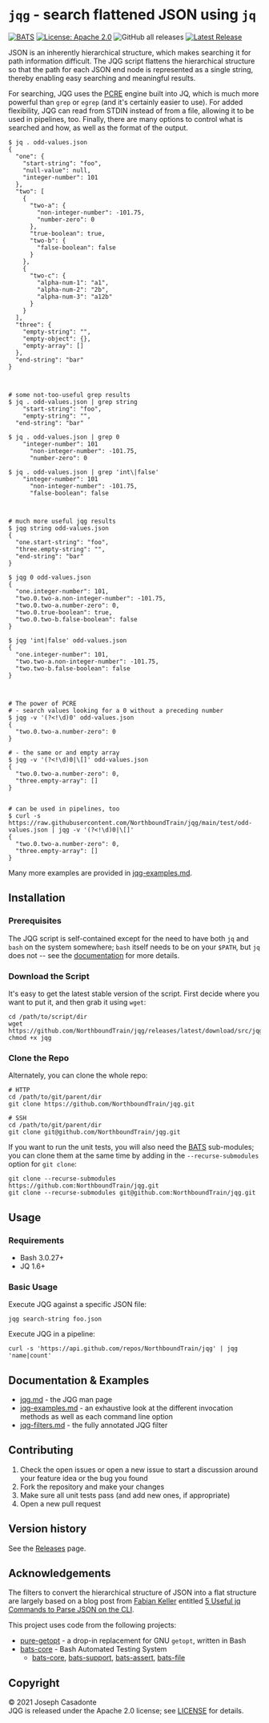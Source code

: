 # `jqg` - search flattened JSON using `jq`

[![BATS](https://github.com/NorthboundTrain/jqg/actions/workflows/bats.yml/badge.svg)](https://github.com/NorthboundTrain/jqg/actions/workflows/bats.yml)
[![License: Apache 2.0](https://img.shields.io/badge/License-Apache_2.0-yellow.svg)](https://github.com/NorthboundTrain/jqg/LICENSE)
![GitHub all releases](https://img.shields.io/github/downloads/NorthboundTrain/jqg/total)
[![Latest Release](https://img.shields.io/github/v/release/NorthboundTrain/jqg?sort=semver)](https://github.com/NorthboundTrain/jqg/releases/latest)

JSON is an inherently hierarchical structure, which makes searching it for path information difficult. The JQG script flattens the hierarchical structure so that the path for each JSON end node is represented as a single string, thereby enabling easy searching and meaningful results.

For searching, JQG uses the [PCRE](https://en.wikipedia.org/wiki/Perl_Compatible_Regular_Expressions) engine built into JQ, which is much more powerful than `grep` or `egrep` (and it's certainly easier to use). For added flexibility, JQG can read from STDIN instead of from a file, allowing it to be used in pipelines, too. Finally, there are many options to control what is searched and how, as well as the format of the output.

```none
$ jq . odd-values.json
{
  "one": {
    "start-string": "foo",
    "null-value": null,
    "integer-number": 101
  },
  "two": [
    {
      "two-a": {
        "non-integer-number": -101.75,
        "number-zero": 0
      },
      "true-boolean": true,
      "two-b": {
        "false-boolean": false
      }
    },
    {
      "two-c": {
        "alpha-num-1": "a1",
        "alpha-num-2": "2b",
        "alpha-num-3": "a12b"
      }
    }
  ],
  "three": {
    "empty-string": "",
    "empty-object": {},
    "empty-array": []
  },
  "end-string": "bar"
}



# some not-too-useful grep results
$ jq . odd-values.json | grep string
    "start-string": "foo",
    "empty-string": "",
  "end-string": "bar"

$ jq . odd-values.json | grep 0
    "integer-number": 101
      "non-integer-number": -101.75,
      "number-zero": 0

$ jq . odd-values.json | grep 'int\|false'
    "integer-number": 101
      "non-integer-number": -101.75,
      "false-boolean": false



# much more useful jqg results
$ jqg string odd-values.json
{
  "one.start-string": "foo",
  "three.empty-string": "",
  "end-string": "bar"
}

$ jqg 0 odd-values.json
{
  "one.integer-number": 101,
  "two.0.two-a.non-integer-number": -101.75,
  "two.0.two-a.number-zero": 0,
  "two.0.true-boolean": true,
  "two.0.two-b.false-boolean": false
}

$ jqg 'int|false' odd-values.json
{
  "one.integer-number": 101,
  "two.two-a.non-integer-number": -101.75,
  "two.two-b.false-boolean": false
}



# The power of PCRE
# - search values looking for a 0 without a preceding number
$ jqg -v '(?<!\d)0' odd-values.json
{
  "two.0.two-a.number-zero": 0
}

# - the same or and empty array
$ jqg -v '(?<!\d)0|\[]' odd-values.json
{
  "two.0.two-a.number-zero": 0,
  "three.empty-array": []
}


# can be used in pipelines, too
$ curl -s https://raw.githubusercontent.com/NorthboundTrain/jqg/main/test/odd-values.json | jqg -v '(?<!\d)0|\[]'
{
  "two.0.two-a.number-zero": 0,
  "three.empty-array": []
}
```

Many more examples are provided in [jqg-examples.md](doc/jqg-examples.md).

## Installation

### Prerequisites

The JQG script is self-contained except for the need to have both `jq` and `bash` on the system somewhere; `bash` itself needs to be on your `$PATH`, but `jq` does not -- see the [documentation](doc/jqg.md) for more details.

### Download the Script

It's easy to get the latest stable version of the script. First decide where you want to put it, and then grab it using `wget`:

```none
cd /path/to/script/dir
wget https://github.com/NorthboundTrain/jqg/releases/latest/download/src/jqg
chmod +x jqg
```

### Clone the Repo

Alternately, you can clone the whole repo:

```none
# HTTP
cd /path/to/git/parent/dir
git clone https://github.com/NorthboundTrain/jqg.git

# SSH
cd /path/to/git/parent/dir
git clone git@github.com/NorthboundTrain/jqg.git
```

If you want to run the unit tests, you will also need the [BATS](https://github.com/bats-core) sub-modules; you can clone them at the same time by adding in the `--recurse-submodules` option for `git clone`:

```none
git clone --recurse-submodules https://github.com:NorthboundTrain/jqg.git
git clone --recurse-submodules git@github.com:NorthboundTrain/jqg.git
```

## Usage

### Requirements

- Bash 3.0.27+
- JQ 1.6+

### Basic Usage

Execute JQG against a specific JSON file:

`jqg search-string foo.json`

Execute JQG in a pipeline:

`curl -s 'https://api.github.com/repos/NorthboundTrain/jqg' | jqg 'name|count'`

## Documentation & Examples

- [jqg.md](doc/jqg.md) - the JQG man page
- [jqg-examples.md](doc/jqg-examples.md) - an exhaustive look at the different invocation methods as well as each command line option
- [jqg-filters.md](doc/jqg-filters.md) - the fully annotated JQG filter

## Contributing

1. Check the open issues or open a new issue to start a discussion around your feature idea or the bug you found
1. Fork the repository and make your changes
1. Make sure all unit tests pass (and add new ones, if appropriate)
1. Open a new pull request

## Version history

See the [Releases](https://github.com/NorthboundTrain/jqg/releases) page.

## Acknowledgements

The filters to convert the hierarchical structure of JSON into a flat structure are largely based on a blog post from [Fabian Keller](https://www.fabian-keller.de/about/) entitled [5 Useful jq Commands to Parse JSON on the CLI](https://www.fabian-keller.de/blog/5-useful-jq-commands-parse-json-cli/).

This project uses code from the following projects:

- [pure-getopt](https://github.com/agriffis/pure-getopt) - a drop-in replacement for GNU `getopt`, written in Bash
- [bats-core](https://github.com/bats-core) - Bash Automated Testing System
  - [bats-core](https://github.com/bats-core/bats-core), [bats-support](https://github.com/bats-core/bats-support), [bats-assert](https://github.com/bats-core/bats-assert), [bats-file](https://github.com/bats-core/bats-file)

## Copyright

© 2021 Joseph Casadonte<br/>
JQG is released under the Apache 2.0 license; see [LICENSE](LICENSE) for details.<br/>
